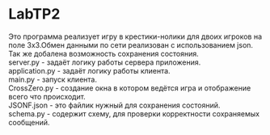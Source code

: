 # LabTP2
Это программа реализует игру в крестики-нолики для двоих игроков на поле 3х3.Обмен данными по сети реализован с использованием json. Так же добалена возможность сохранения состояния.   
server.py - задаёт логику работы сервера приложения.     
application.py - задаёт логику работы клиента.    
main.py - запуск клиента.     
CrossZero.py - создание окна в котором ведётся игра и отображение всего что происходит.      
JSONF.json - это файлик нужный для сохранения состояний.     
schema.py - содержит схему, для проверки корректности сохраняемых сообщений.
